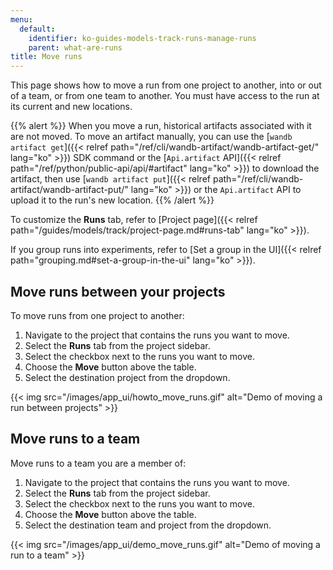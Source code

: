 ```yaml
---
menu:
  default:
    identifier: ko-guides-models-track-runs-manage-runs
    parent: what-are-runs
title: Move runs
---
```


This page shows how to move a run from one project to another, into or out of a team, or from one team to another. You must have access to the run at its current and new locations.

{{% alert %}}
When you move a run, historical artifacts associated with it are not moved. To move an artifact manually, you can use the [`wandb artifact get`]({{< relref path="/ref/cli/wandb-artifact/wandb-artifact-get/" lang="ko" >}}) SDK command or the [`Api.artifact` API]({{< relref path="/ref/python/public-api/api/#artifact" lang="ko" >}}) to download the artifact, then use [`wandb artifact put`]({{< relref path="/ref/cli/wandb-artifact/wandb-artifact-put/" lang="ko" >}}) or the `Api.artifact` API to upload it to the run's new location.
{{% /alert %}}

To customize the **Runs** tab, refer to [Project page]({{< relref path="/guides/models/track/project-page.md#runs-tab" lang="ko" >}}).

If you group runs into experiments, refer to [Set a group in the UI]({{< relref path="grouping.md#set-a-group-in-the-ui" lang="ko" >}}).

## Move runs between your projects

To move runs from one project to another:

1. Navigate to the project that contains the runs you want to move.
2. Select the **Runs** tab from the project sidebar.
3. Select the checkbox next to the runs you want to move.
4. Choose the **Move** button above the table.
5. Select the destination project from the dropdown.

{{< img src="/images/app_ui/howto_move_runs.gif" alt="Demo of moving a run between projects" >}}

## Move runs to a team

Move runs to a team you are a member of:

1. Navigate to the project that contains the runs you want to move.
2. Select the **Runs** tab from the project sidebar.
3. Select the checkbox next to the runs you want to move.
4. Choose the **Move** button above the table.
5. Select the destination team and project from the dropdown.

{{< img src="/images/app_ui/demo_move_runs.gif" alt="Demo of moving a run to a team" >}}